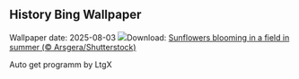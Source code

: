 ## History Bing Wallpaper
Wallpaper date: 2025-08-03
![](https://www.bing.com/th?id=OHR.HappySunflower_EN-IN9216040655_UHD.jpg&w=1000)Download: [Sunflowers blooming in a field in summer (© Arsgera/Shutterstock)](https://www.bing.com/th?id=OHR.HappySunflower_EN-IN9216040655_UHD.jpg)

Auto get programm by LtgX
